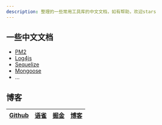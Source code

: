 ```yaml
---
description: 整理的一些常用工具库的中文文档，如有帮助，欢迎stars
---
```








## 一些中文文档



- [PM2](https://docs.kunwu.tech/pm2)
- [Log4js](https://docs.kunwu.tech/log4js)
- [Sequelize](https://docs.kunwu.tech/sequelize)
- [Mongoose](https://docs.kunwu.tech/mongoose)
- ...



## 博客

| [Github](https://github.com/hsyq) | [语雀](https://www.yuque.com/kunwu-mi1a0) | [掘金](https://juejin.cn/user/3878732751440253/posts) | [博客](https://kunwu.tech) |
| --------------------------------- | ----------------------------------------- | ----------------------------------------------------- | -------------------------- |


